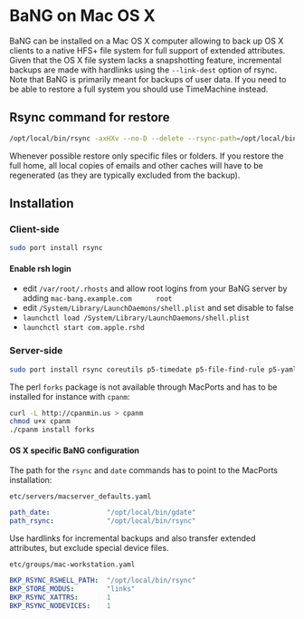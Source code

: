 BaNG on Mac OS X
================

BaNG can be installed on a Mac OS X computer allowing to back up OS X clients to a native HFS+ file system for full support of extended attributes. Given that the OS X file system lacks a snapshotting feature, incremental backups are made with hardlinks using the `--link-dest` option of rsync. Note that BaNG is primarily meant for backups of user data. If you need to be able to restore a full system you should use TimeMachine instead.


Rsync command for restore
-------------------------

```sh
/opt/local/bin/rsync -axHXv --no-D --delete --rsync-path=/opt/local/bin/rsync --stats ORIGIN DESTINATION
```

Whenever possible restore only specific files or folders. If you restore the full home, all local copies of emails and other caches will have to be regenerated (as they are typically excluded from the backup).


Installation
------------

### Client-side

```sh
sudo port install rsync
```

#### Enable rsh login

  * edit `/var/root/.rhosts` and allow root logins from your BaNG server by adding `mac-bang.example.com      root`
  * edit `/System/Library/LaunchDaemons/shell.plist` and set disable to false
  * `launchctl load /System/Library/LaunchDaemons/shell.plist`
  * `launchctl start com.apple.rshd`

### Server-side

```sh
sudo port install rsync coreutils p5-timedate p5-file-find-rule p5-yaml-tiny p5-dbd-mysql p5-mime-lite p5-template-toolkit
```

The perl `forks` package is not available through MacPorts and has to be installed for instance with `cpanm`:

```sh
curl -L http://cpanmin.us > cpanm
chmod u+x cpanm
./cpanm install forks
```

#### OS X specific BaNG configuration

The path for the `rsync` and `date` commands has to point to the MacPorts installation:

`etc/servers/macserver_defaults.yaml`

```yaml
path_date:              "/opt/local/bin/gdate"
path_rsync:             "/opt/local/bin/rsync"
```

Use hardlinks for incremental backups and also transfer extended attributes, but exclude special device files.

`etc/groups/mac-workstation.yaml`

```yaml
BKP_RSYNC_RSHELL_PATH:  "/opt/local/bin/rsync"
BKP_STORE_MODUS:        "links"
BKP_RSYNC_XATTRS:       1
BKP_RSYNC_NODEVICES:    1
```
